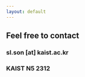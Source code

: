 ```yaml
---
layout: default
---
```

<h2>Feel free to contact</h2>

<h3>sl.son [at] kaist.ac.kr</h3>
<h3>KAIST N5 2312</h3>
